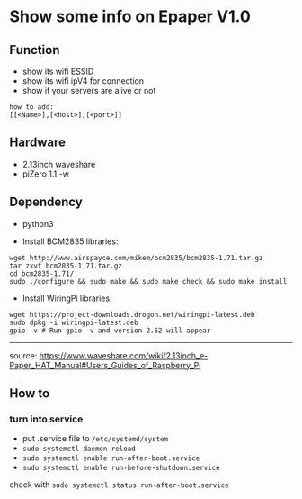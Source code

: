 # Show some info on Epaper V1.0

## Function

- show its wifi ESSID 
- show its wifi ipV4 for connection
- show if your servers are alive or not

```
how to add:
[[<Name>],[<host>],[<port>]]
```

## Hardware 
- 2.13inch waveshare 
- piZero 1.1 -w

## Dependency
- python3

- Install BCM2835 libraries:
```
wget http://www.airspayce.com/mikem/bcm2835/bcm2835-1.71.tar.gz
tar zxvf bcm2835-1.71.tar.gz
cd bcm2835-1.71/
sudo ./configure && sudo make && sudo make check && sudo make install
```

- Install WiringPi libraries:
```
wget https://project-downloads.drogon.net/wiringpi-latest.deb
sudo dpkg -i wiringpi-latest.deb
gpio -v # Run gpio -v and version 2.52 will appear
```
---
source: https://www.waveshare.com/wiki/2.13inch_e-Paper_HAT_Manual#Users_Guides_of_Raspberry_Pi

## How to

### turn into service
- put .service file to `/etc/systemd/system`
- `sudo systemctl daemon-reload`
- `sudo systemctl enable run-after-boot.service`
- `sudo systemctl enable run-before-shutdown.service`

check with `sudo systemctl status run-after-boot.service`
